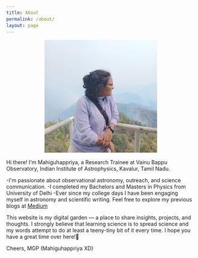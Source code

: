 ```yaml
---
title: About
permalink: /about/
layout: page
---
```

<p align="center">
  <img src="/assets/avatar.jpg" alt="Me, casually posing on the catwalk of Asia's largest telescope (DOT, ARIES, Devasthal)." width="300"/>
</p>



Hi there! I'm Mahiguhappriya, a Research Trainee at Vainu Bappu Observatory, Indian Institute of Astrophysics, Kavalur, Tamil Nadu.  

-I'm passionate about observational astronomy, outreach, and science communication.
-I completed my Bachelors and Masters in Physics from University of Delhi
-Ever since my college days I have been engaging myself in astronomy and scientific writing. Feel free to explore my previous blogs at [Medium](https://medium.com/@m-prakash02)

This website is my digital garden — a place to share insights, projects, and thoughts. I strongly believe that learning science is to spread science and my words attempt to do at least a teeny-tiny bit of it every time. I hope you have a great time over here!🌌

Cheers,
MGP
(Mahiguhappriya XD)
